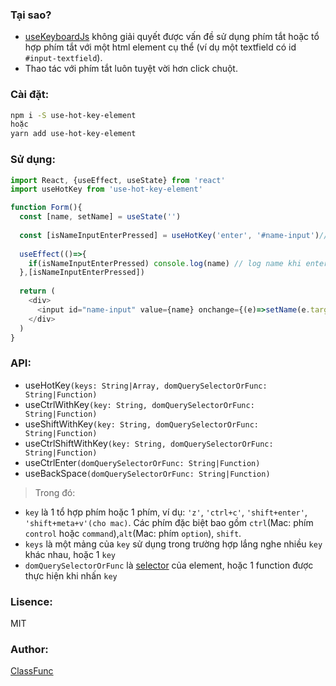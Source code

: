 ### Tại sao?
- [useKeyboardJs](https://github.com/streamich/react-use/blob/master/docs/useKeyboardJs.md) không giải quyết được vấn đề sử dụng phím tắt hoặc tổ hợp phím tắt với một html element cụ thể (ví dụ một textfield có id `#input-textfield`).
- Thao tác với phím tắt luôn tuyệt vời hơn click chuột.

### Cài đặt:
```sh
npm i -S use-hot-key-element
hoặc
yarn add use-hot-key-element
```

### Sử dụng: 

```js
import React, {useEffect, useState} from 'react'
import useHotKey from 'use-hot-key-element'

function Form(){
  const [name, setName] = useState('')
  
  const [isNameInputEnterPressed] = useHotKey('enter', '#name-input')//khi nhấn phím enter trên element có id `name-input`
  
  useEffect(()=>{
    if(isNameInputEnterPressed) console.log(name) // log name khi enter trên `name-input`
  },[isNameInputEnterPressed])
  
  return (
    <div>
      <input id="name-input" value={name} onchange={(e)=>setName(e.target.value)}/>
    </div>
  )
}

```

### API:
- useHotKey`(keys: String|Array, domQuerySelectorOrFunc: String|Function)`
- useCtrlWithKey`(key: String, domQuerySelectorOrFunc: String|Function)`
- useShiftWithKey`(key: String, domQuerySelectorOrFunc: String|Function)`
- useCtrlShiftWithKey`(key: String, domQuerySelectorOrFunc: String|Function)`
- useCtrlEnter`(domQuerySelectorOrFunc: String|Function)`
- useBackSpace`(domQuerySelectorOrFunc: String|Function)`

> Trong đó:
- `key` là 1 tổ hợp phím hoặc 1 phím, ví dụ: `'z'`, `'ctrl+c'`, `'shift+enter'`, `'shift+meta+v'(cho mac)`. Các phím đặc biệt bao gồm `ctrl`(Mac: phím `control` hoặc `command`),`alt`(Mac: phím `option`), `shift`.
- `keys` là một mảng của `key` sử dụng trong trường hợp lắng nghe nhiều `key` khác nhau, hoặc 1 `key`
- `domQuerySelectorOrFunc` là [selector](https://developer.mozilla.org/en-US/docs/Web/API/Document/querySelector) của element, hoặc 1 function được thực hiện khi nhấn `key`

### Lisence:
MIT

### Author:
[ClassFunc](https://classfunc.com)





